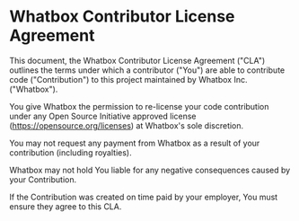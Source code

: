 Whatbox Contributor License Agreement
=====================================

This document, the Whatbox Contributor License Agreement ("CLA") 
outlines the terms under which a contributor ("You") are able to 
contribute code ("Contribution") to this project maintained by
Whatbox Inc. ("Whatbox").

You give Whatbox the permission to re-license your code contribution
under any Open Source Initiative approved license
(https://opensource.org/licenses) at Whatbox's sole discretion.

You may not request any payment from Whatbox as a result of your 
contribution (including royalties).

Whatbox may not hold You liable for any negative consequences caused
by your Contribution.

If the Contribution was created on time paid by your employer,
You must ensure they agree to this CLA.
